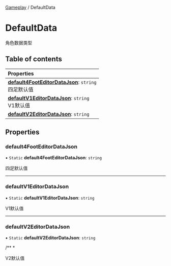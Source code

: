 [Gameplay](../modules/Gameplay.Gameplay.md) / DefaultData

# DefaultData <Badge type="tip" text="Class" /> <Score text="DefaultData" />

角色数据类型

## Table of contents

| Properties |
| :-----|
| **[default4FootEditorDataJson](Gameplay.DefaultData.md#default4footeditordatajson)**: `string` <br> 四足默认值|
| **[defaultV1EditorDataJson](Gameplay.DefaultData.md#defaultv1editordatajson)**: `string` <br> V1默认值|
| **[defaultV2EditorDataJson](Gameplay.DefaultData.md#defaultv2editordatajson)**: `string` <br> |

## Properties

### default4FootEditorDataJson <Score text="default" /> 

▪ `Static` **default4FootEditorDataJson**: `string`

四足默认值

___

### defaultV1EditorDataJson <Score text="defaultV" /> 

▪ `Static` **defaultV1EditorDataJson**: `string`

V1默认值

___

### defaultV2EditorDataJson <Score text="defaultV" /> 

▪ `Static` **defaultV2EditorDataJson**: `string`

/**
*

V2默认值
